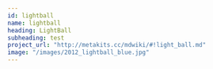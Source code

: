 ```yaml
---
id: lightball
name: lightball
heading: LightBall
subheading: test
project_url: "http://metakits.cc/mdwiki/#!light_ball.md"
image: "/images/2012_lightball_blue.jpg"
---
```

